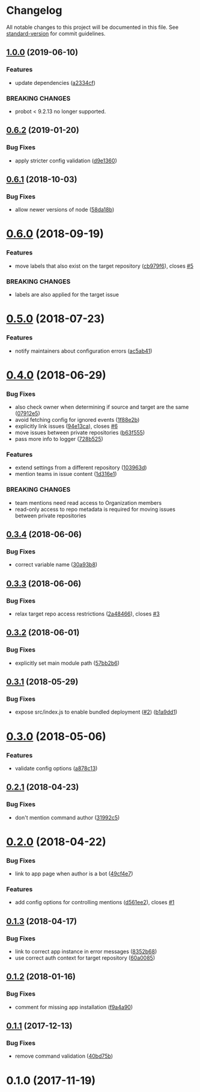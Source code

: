 # Changelog

All notable changes to this project will be documented in this file. See [standard-version](https://github.com/conventional-changelog/standard-version) for commit guidelines.

## [1.0.0](https://github.com/dessant/move-issues/compare/v0.6.2...v1.0.0) (2019-06-10)


### Features

* update dependencies ([a2334cf](https://github.com/dessant/move-issues/commit/a2334cf))


### BREAKING CHANGES

* probot < 9.2.13 no longer supported.



<a name="0.6.2"></a>
## [0.6.2](https://github.com/dessant/move-issues/compare/v0.6.1...v0.6.2) (2019-01-20)


### Bug Fixes

* apply stricter config validation ([d9e1360](https://github.com/dessant/move-issues/commit/d9e1360))



<a name="0.6.1"></a>
## [0.6.1](https://github.com/dessant/move-issues/compare/v0.6.0...v0.6.1) (2018-10-03)


### Bug Fixes

* allow newer versions of node ([58da18b](https://github.com/dessant/move-issues/commit/58da18b))



<a name="0.6.0"></a>
# [0.6.0](https://github.com/dessant/move-issues/compare/v0.5.0...v0.6.0) (2018-09-19)


### Features

* move labels that also exist on the target repository ([cb979f6](https://github.com/dessant/move-issues/commit/cb979f6)), closes [#5](https://github.com/dessant/move-issues/issues/5)


### BREAKING CHANGES

* labels are also applied for the target issue



<a name="0.5.0"></a>
# [0.5.0](https://github.com/dessant/move-issues/compare/v0.4.0...v0.5.0) (2018-07-23)


### Features

* notify maintainers about configuration errors ([ac5ab41](https://github.com/dessant/move-issues/commit/ac5ab41))



<a name="0.4.0"></a>
# [0.4.0](https://github.com/dessant/move-issues/compare/v0.3.4...v0.4.0) (2018-06-29)


### Bug Fixes

* also check owner when determining if source and target are the same ([07912e5](https://github.com/dessant/move-issues/commit/07912e5))
* avoid fetching config for ignored events ([1f88e2b](https://github.com/dessant/move-issues/commit/1f88e2b))
* explicitly link issues ([94e13ca](https://github.com/dessant/move-issues/commit/94e13ca)), closes [#6](https://github.com/dessant/move-issues/issues/6)
* move issues between private repositories ([b63f555](https://github.com/dessant/move-issues/commit/b63f555))
* pass more info to logger ([728b525](https://github.com/dessant/move-issues/commit/728b525))


### Features

* extend settings from a different repository ([103963d](https://github.com/dessant/move-issues/commit/103963d))
* mention teams in issue content ([1d316e1](https://github.com/dessant/move-issues/commit/1d316e1))


### BREAKING CHANGES

* team mentions need read access to Organization members
* read-only access to repo metadata is required for
moving issues between private repositories



<a name="0.3.4"></a>
## [0.3.4](https://github.com/dessant/move-issues/compare/v0.3.3...v0.3.4) (2018-06-06)


### Bug Fixes

* correct variable name ([30a93b8](https://github.com/dessant/move-issues/commit/30a93b8))



<a name="0.3.3"></a>
## [0.3.3](https://github.com/dessant/move-issues/compare/v0.3.2...v0.3.3) (2018-06-06)


### Bug Fixes

* relax target repo access restrictions ([2a48466](https://github.com/dessant/move-issues/commit/2a48466)), closes [#3](https://github.com/dessant/move-issues/issues/3)



<a name="0.3.2"></a>
## [0.3.2](https://github.com/dessant/move-issues/compare/v0.3.1...v0.3.2) (2018-06-01)


### Bug Fixes

* explicitly set main module path ([57bb2b6](https://github.com/dessant/move-issues/commit/57bb2b6))



<a name="0.3.1"></a>
## [0.3.1](https://github.com/dessant/move-issues/compare/v0.3.0...v0.3.1) (2018-05-29)


### Bug Fixes

* expose src/index.js to enable bundled deployment ([#2](https://github.com/dessant/move-issues/issues/2)) ([b1a9dd1](https://github.com/dessant/move-issues/commit/b1a9dd1))



<a name="0.3.0"></a>
# [0.3.0](https://github.com/dessant/move-issues/compare/v0.2.1...v0.3.0) (2018-05-06)


### Features

* validate config options ([a878c13](https://github.com/dessant/move-issues/commit/a878c13))



<a name="0.2.1"></a>
## [0.2.1](https://github.com/dessant/move-issues/compare/v0.2.0...v0.2.1) (2018-04-23)


### Bug Fixes

* don't mention command author ([31992c5](https://github.com/dessant/move-issues/commit/31992c5))



<a name="0.2.0"></a>
# [0.2.0](https://github.com/dessant/move-issues/compare/v0.1.3...v0.2.0) (2018-04-22)


### Bug Fixes

* link to app page when author is a bot ([49cf4e7](https://github.com/dessant/move-issues/commit/49cf4e7))


### Features

* add config options for controlling mentions ([d561ee2](https://github.com/dessant/move-issues/commit/d561ee2)), closes [#1](https://github.com/dessant/move-issues/issues/1)



<a name="0.1.3"></a>
## [0.1.3](https://github.com/dessant/move-issues/compare/v0.1.2...v0.1.3) (2018-04-17)


### Bug Fixes

* link to correct app instance in error messages ([8352b68](https://github.com/dessant/move-issues/commit/8352b68))
* use correct auth context for target repository ([60a0085](https://github.com/dessant/move-issues/commit/60a0085))



<a name="0.1.2"></a>
## [0.1.2](https://github.com/dessant/move-issues/compare/v0.1.1...v0.1.2) (2018-01-16)


### Bug Fixes

* comment for missing app installation ([f9a4a90](https://github.com/dessant/move-issues/commit/f9a4a90))



<a name="0.1.1"></a>
## [0.1.1](https://github.com/dessant/move-issues/compare/v0.1.0...v0.1.1) (2017-12-13)


### Bug Fixes

* remove command validation ([40bd75b](https://github.com/dessant/move-issues/commit/40bd75b))



<a name="0.1.0"></a>
# 0.1.0 (2017-11-19)
